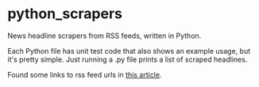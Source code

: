 # python_scrapers

News headline scrapers from RSS feeds, written in Python.

Each Python file has unit test code that also shows an example usage, but it's pretty simple. Just running a <scraper>.py file prints a list of scraped headlines.

Found some links to rss feed urls in
[this article](https://www.uen.org/feeds/lists.shtml).
